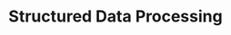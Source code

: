 ---
title: "Structured Data Processing"
layout: forward
target: https://multix.io/data-science-book-uva/error
nav_order: 0
nav_exclude: true
---